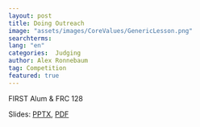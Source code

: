 ```yaml
---
layout: post
title: Doing Outreach
image: "assets/images/CoreValues/GenericLesson.png"
searchterms:
lang: "en"
categories:  Judging
author: Alex Ronnebaum
tag: Competition
featured: true
---
```


FIRST Alum & FRC 128<br>

Slides:
 <a href="/translations/en-us/Competition/DoingOutreach.pptx">PPTX</a>,
 <a href="/translations/en-us/Competition/DoingOutreach.pdf">PDF</a>
